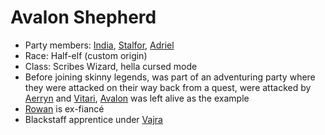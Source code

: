 # Avalon Shepherd
- Party members: [India](PCs/Current/India.md), [Stalfor](PCs/Current/Stalfor.md), [Adriel](Adriel.md) 
- Race: Half-elf (custom origin)
- Class: Scribes Wizard, hella cursed mode
- Before joining skinny legends, was part of an adventuring party where they were attacked on their way back from a quest, were attacked by [Aerryn](Aerryn.md) and [Vitari](PCs/Past/Vitari.md), [Avalon](PCs/Current/Avalon.md) was left alive as the example
- [Rowan](NPCs/Living/Rowan.md) is ex-fiancé
- Blackstaff apprentice under [Vajra](NPCs/Living/Vajra.md)
